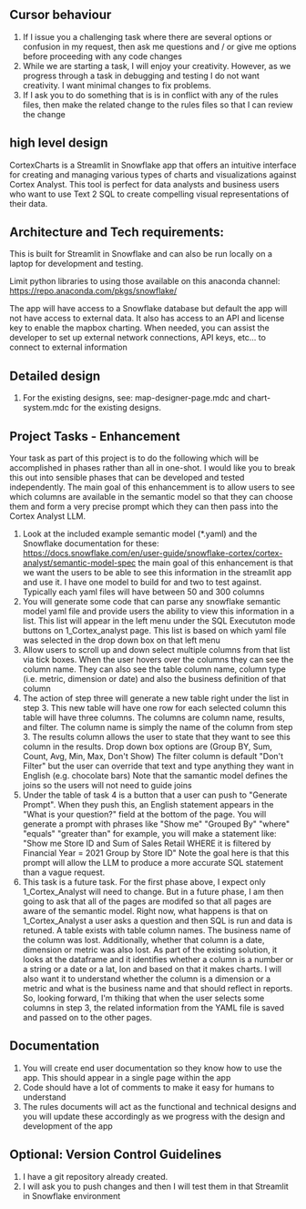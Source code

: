 
## Cursor behaviour
1. If I issue you a challenging task where there are several options or confusion in my request, then ask me questions and / or give me options before proceeding with any code changes
2. While we are starting a task, I will enjoy your creativity.  However, as we progress through a task in debugging and testing I do not want creativity.  I want minimal changes to fix problems.  
3. If I ask you to do something that is is in conflict with any of the rules files, then make the related change to the rules files so that I can review the change

## high level design
CortexCharts is a Streamlit in Snowflake app that offers an intuitive interface for creating and managing various types of charts and visualizations against Cortex Analyst. This tool is perfect for data analysts and business users who want to use Text 2 SQL to create compelling visual representations of their data.  

## Architecture and Tech requirements:
This is built for Streamlit in Snowflake and can also be run locally on a laptop for development and testing.  

Limit python libraries to using those available on this anaconda channel:  
https://repo.anaconda.com/pkgs/snowflake/

The app will have access to a Snowflake database but default the app will not have access to external data.  It also has access to an API and license key to enable the mapbox charting.   When needed, you can assist the developer to set up external network connections, API keys, etc... to connect to external information


##  Detailed design
1. For the existing designs, see: map-designer-page.mdc and chart-system.mdc for the existing designs. 


## Project Tasks - Enhancement
Your task as part of this project is to do the following which will be accomplished in phases rather than all in one-shot.  I would like you to break this out into sensible phases that can be developed and tested independently.  The main goal of this enhancemment is to allow users to see which columns are available in the semantic model so that they can choose them and form a very precise prompt which they can then pass into the Cortex Analyst LLM.  
1. Look at the included example semantic model (*.yaml) and the Snowflake documentation for these:  https://docs.snowflake.com/en/user-guide/snowflake-cortex/cortex-analyst/semantic-model-spec the main goal of this enhancement is that we want the users to be able to see this information in the streamlit app and use it.  I have one model to build for and two to test against.  Typically each yaml files will have between 50 and 300 columns
2. You will generate some code that can parse any snowflake semantic model yaml file and provide users the ability to view this information in a list.  This list will appear in the left menu under the SQL Execututon mode buttons on 1_Cortex_analyst page.  This list is based on which yaml file was selected in the drop down box on that left menu
3. Allow users to scroll up and down select multiple columns from that list via tick boxes.  When the user hovers over the columns they can see the column name.  They can also see the table column name, column type (i.e. metric, dimension or date) and also the business definition of that column
4. The action of step three will generate a new table right under the list in step 3.  This new table will have one row for each selected column this table will have three columns.  The columns are column name, results, and filter.  The column name is simply the name of the column from step 3.   The results column allows the user to state that they want to see this column in the results.  Drop down box options are (Group BY, Sum, Count, Avg, Min, Max, Don't Show)   The filter column is default "Don't Filter"  but the user can override that text and type anything they want in English (e.g. chocolate bars)  Note that the samantic model defines the joins so the users will not need to guide joins
5. Under the table of task 4 is a button that a user can push to "Generate Prompt".  When they push this, an English statement appears in the "What is your question?" field at the bottom of the page.   You will generate a prompt with phrases like "Show me" "Grouped By" "where" "equals"  "greater than" for example, you will make a statement like: "Show me Store ID and Sum of Sales Retail WHERE it is filtered by Financial Year = 2021 Group by Store ID"  Note the goal here is that this prompt will allow the LLM to produce a more accurate SQL statement than a vague request.
6. This task is a future task.  For the first phase above, I expect only 1_Cortex_Analyst will need to change.  But in a future phase, I am then going to ask that all of the pages are modifed so that all pages are aware of the semantic model.  Right now, what happens is that on 1_Cortex_Analyst a user asks a question and then SQL is run and data is retuned.  A table exists with table column names.  The business name of the column was lost.  Additionally, whether that column is a date, dimension or metric was also lost.   As part of the existing solution, it looks at the dataframe and it identifies whether a column is a number or a string or a date or a lat, lon and based on that it makes charts.  I will also want it to understand whether the column is a dimension or a metric and what is the business name and that should reflect in reports.  So, looking forward, I'm thiking that when the user selects some columns in step 3, the related information from the YAML file is saved and passed on to the other pages.  



## Documentation
1. You will create end user documentation so they know how to use the app.  This should appear in a single page within the app
2. Code should have a lot of comments to make it easy for humans to understand
3. The rules documents will act as the functional and technical designs and you will update these accordingly as we progress with the design and development of the app 


## Optional: Version Control Guidelines
1. I have a git repository already created.  
2. I will ask you to push changes and then I will test them in that Streamlit in Snowflake environment
